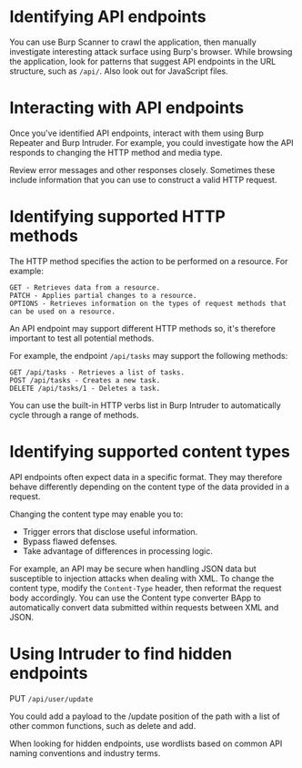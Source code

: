 # Identifying API endpoints
You can use Burp Scanner to crawl the application, then manually investigate interesting attack surface using Burp's browser.
While browsing the application, look for patterns that suggest API endpoints in the URL structure, such as ```/api/```. Also look out for JavaScript files.

# Interacting with API endpoints
Once you've identified API endpoints, interact with them using Burp Repeater and Burp Intruder. For example, you could investigate how the API responds to changing the HTTP method and media type.

Review error messages and other responses closely. Sometimes these include information that you can use to construct a valid HTTP request.

# Identifying supported HTTP methods
The HTTP method specifies the action to be performed on a resource. For example:
```
GET - Retrieves data from a resource.
PATCH - Applies partial changes to a resource.
OPTIONS - Retrieves information on the types of request methods that can be used on a resource.
```
An API endpoint may support different HTTP methods so, it's therefore important to test all potential methods.

For example, the endpoint ```/api/tasks``` may support the following methods:
```
GET /api/tasks - Retrieves a list of tasks.
POST /api/tasks - Creates a new task.
DELETE /api/tasks/1 - Deletes a task.
```
You can use the built-in HTTP verbs list in Burp Intruder to automatically cycle through a range of methods.

# Identifying supported content types
API endpoints often expect data in a specific format. They may therefore behave differently depending on the content type of the data provided in a request. 

Changing the content type may enable you to:

- Trigger errors that disclose useful information.
- Bypass flawed defenses.
- Take advantage of differences in processing logic.

For example, an API may be secure when handling JSON data but susceptible to injection attacks when dealing with XML.
To change the content type, modify the ```Content-Type``` header, then reformat the request body accordingly. 
You can use the Content type converter BApp to automatically convert data submitted within requests between XML and JSON.


# Using Intruder to find hidden endpoints

PUT ```/api/user/update```

You could add a payload to the /update position of the path with a list of other common functions, such as delete and add.

When looking for hidden endpoints, use wordlists based on common API naming conventions and industry terms.
